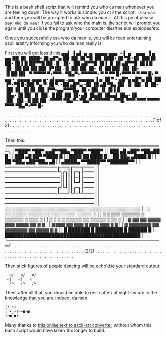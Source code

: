 This is a bash shell script that will remind you who da man whenever you are feeling down. The way it works is simple: you call the script:
`./da-man`
and then you will be prompted to ask who da man is. At this point please say:
`Who da man?`
If you fail to ask who the main is, the script will prompt you again until you close the program/your computer dies/the sun explodes/etc.

Once you successfully ask who da man is, you will be feed entertaining ascii aristry informing you who da man really is.

First you will get less'd this
▄▄▌ ▐ ▄▌ ▄ .▄        ·▄▄▄▄   ▄▄▄·   • ▌ ▄ ·.  ▄▄▄·  ▐ ▄  ▄▄
██· █▌▐███▪▐█ ▄█▀▄   ██· ██ ▐█ ▀█   ·██ ▐███▪▐█ ▀█ •█▌▐██  █▌
██▪▐█▐▐▌██▀▀█▐█▌.▐▌  ▐█▪ ▐█▌▄█▀▀█   ▐█ ▌▐▌▐█·▄█▀▀█ ▐█▐▐▌  ▐█·
▐█▌██▐█▌██▌▐▀▐█▌.▐▌  ██. ██ ▐█▪ ▐▌  ██ ██▌▐█▌▐█▪ ▐▌██▐█▌ .▀
 ▀▀▀▀ ▀▪▀▀▀ · ▀█▄▀▪  ▀▀▀▀▀•  ▀  ▀   ▀▀  █▪▀▀▀ ▀  ▀ ▀▀ █▪  ▀
 ▄▄ •             ·▄▄▄▄    .▄▄▄  ▄• ▄▌▄▄▄ ..▄▄ · ▄▄▄▄▄       ▐ ▄ 
▐█ ▀ ▪ ▄█▀▄  ▄█▀▄ ██· ██   ▐▀•▀█ █▪██▌▀▄.▀·▐█ ▀. •██   ▄█▀▄ •█▌▐█
▄█ ▀█▄▐█▌.▐▌▐█▌.▐▌▐█▪ ▐█▌  █▌·.█▌█▌▐█▌▐▀▀▪▄▄▀▀▀█▄ ▐█.▪▐█▌.▐▌▐█▐▐▌
▐█▄▪▐█▐█▌.▐▌▐█▌.▐▌██. ██   ▐█▪▄█·▐█▄█▌▐█▄▄▌▐█▄▪▐█ ▐█▌·▐█▌.▐▌██▐█▌
·▀▀▀▀  ▀█▄▀▪ ▀█▄▀▪▀▀▀▀▀•   ·▀▀█.  ▀▀▀  ▀▀▀  ▀▀▀▀  ▀▀▀  ▀█▄▀▪▀▀ █▪

. . . . . . . . . . . . . . . . . . . . . . . . . . . . . . . . . . . . . . . .
. . . . . . . . . . . . . . . . . . . . . . . . . . . . . . . . . . . . . . . .
. . . . . . . . . . . . . . . . . . . . . . . . . . . . . . . . . . . . . . . .
. . .(1 of 2) . . . . . . . . . . . . . . . . . . . . . . . . . . . . . . . . . 
. . . . . . . . . . . . . . . . . . . . . . . . . . . . . . . . . . . . . . . .

Then this:
  ╔══════════════════════════════════════════════════╗
  |         ▀███▀   ▀██▀ ▄▄█▀▀██▄ ▀███▀   ▀███▀      |
  |           ███   ▄█ ▄██▀    ▀██▄██       █        |
  |            ███ ▄█  ██▀      ▀████       █        |
  |             ████   ██        ████       █        |
  |              ██    ██▄      ▄████       █        |
  |              ██    ▀██▄    ▄██▀██▄     ▄█        |
  |            ▄████▄    ▀▀████▀▀   ▀██████▀▀        |
  |         ━━━━━━━━━━━━━━━━━━━━┏━━━┓┏━━━┓━━━━       |
  |         ━━━━━━━━━━━━━━━━━━━━┗┓┏┓┃┃┏━┓┃━━━━       |
  |         ━━━━━━━━━━━━━━━━━━━━━┃┃┃┃┃┃━┃┃━━━━       |
  |         ━━━━━━━━━━━━━━━━━━━━━┃┃┃┃┃┗━┛┃━━━━       |
  |         ━━━━━━━━━━━━━━━━━━━━┏┛┗┛┃┃┏━┓┃━━━━       |
  |         ━━━━━━━━━━━━━━━━━━━━┗━━━┛┗┛━┗┛━━━━       |
  |         ━━━━━━━━━━━━━━━━━━━━━━━━━━━━━━━━━━       |
  |         ━━━━━━━━━━━━━━━━━━━━━━━━━━━━━━━━━━       |
  |   ░░░░░░░░░░░░░░░░░░░░░░░░░░░░░░░░░░░░░░░░░░░░   |
  |   ░   ░░░░░░░   ░░░░░░░  ░░░░░░░░    ░░░░░   ░   |
  |   ▒  ▒   ▒▒▒    ▒▒▒▒▒▒  ▒  ▒▒▒▒▒▒  ▒   ▒▒▒   ▒   |
  |   ▒   ▒   ▒ ▒   ▒▒▒▒▒  ▒▒   ▒▒▒▒▒   ▒   ▒▒   ▒   |
  |   ▓   ▓▓   ▓▓   ▓▓▓▓   ▓▓▓   ▓▓▓▓   ▓▓   ▓   ▓   |
  |   ▓   ▓▓▓  ▓▓   ▓▓▓       ▓   ▓▓▓   ▓▓▓  ▓   ▓   |
  |   ▓   ▓▓▓▓▓▓▓   ▓▓   ▓▓▓▓▓▓▓   ▓▓   ▓▓▓▓  ▓  ▓   |
  |   █   ███████   █   █████████   █   ██████   █   |
  |   ████████████████████████████████████████████   |
  ╚══════════════════════════════════════════════════╝
. . . . . . . . . . . . . . . . . . . . . . . . . . . .
. . . . . . . . . . . . . . . . . . . . . . . . . . . . .
. . . . . . . . . . . . . . . . . . . . . . . . . . . . . .
. . . . . (2/2) . . . . . . . . . . . . . . . . . . . . . . .
. . . . . . . . . . . . . . . . . . . . . . . . . . . . . . . .

Then stick figures of people dancing will be echo'd to your standard output:


      o/   o/   o/
     <|   <|   <|
      />   />   />

Then, after all that, you should be able to rest saftely at night secure in the knowledge that you are, indeed, da man.



    (•_•)
    ( •_•)>⌐■-■
    (⌐■_■)

Many thanks to [this online text to ascii-art converter](https://texteditor.com/multiline-text-art/), without whom this bash script would have taken 10x longer to build.
